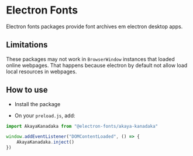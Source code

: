 # Electron Fonts

Electron fonts packages provide font archives em electron desktop apps.

## Limitations

These packages may not work in `BrowserWindow` instances that loaded online webpages. That happens because electron by default not allow load local resources in webpages.

## How to use

* Install the package

* On your `preload.js`, add:

```ts
import AkayaKanadaka from "@electron-fonts/akaya-kanadaka"

window.addEventListener("DOMContentLoaded", () => {
    AkayaKanadaka.inject()
})
```